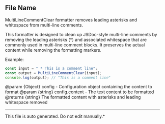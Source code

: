 ## File Name


 MultiLineCommentClear formatter removes leading asterisks and whitespace from multi-line comments.

 This formatter is designed to clean up JSDoc-style multi-line comments by removing
 the leading asterisks (*) and associated whitespace that are commonly used in
 multi-line comment blocks. It preserves the actual content while removing the
 formatting markers.

 Example:
 ```typescript
 const input = " * This is a comment line";
 const output = MultiLineCommentClear(input);
 console.log(output); // "This is a comment line"
 ```

 @param {Object} config - Configuration object containing the content to format
 @param {string} config.content - The text content to be formatted
 @returns {string} The formatted content with asterisks and leading whitespace removed
 

---

This file is auto generated. Do not edit manually.*
